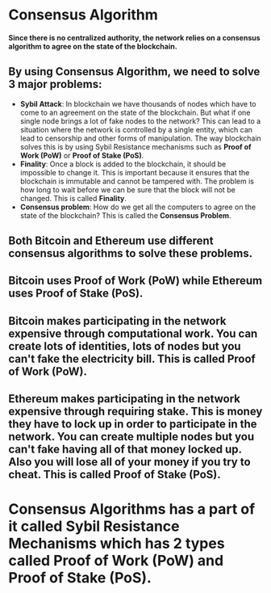 # Consensus Algorithm

#### Since there is no centralized authority, the network relies on a consensus algorithm to agree on the state of the blockchain.

## By using Consensus Algorithm, we need to solve 3 major problems:
- **Sybil Attack**: In blockchain we have thousands of nodes which have to come to an agreement on the state of the blockchain. But what if one single node brings a lot of fake nodes to the network? This can lead to a situation where the network is controlled by a single entity, which can lead to censorship and other forms of manipulation. The way blockchain solves this is by using Sybil Resistance mechanisms such as **Proof of Work (PoW)** or **Proof of Stake (PoS)**.
- **Finality**: Once a block is added to the blockchain, it should be impossible to change it. This is important because it ensures that the blockchain is immutable and cannot be tampered with. The problem is how long to wait before we can be sure that the block will not be changed. This is called **Finality**.
- **Consensus problem**: How do we get all the computers to agree on the state of the blockchain? This is called the **Consensus Problem**.


## Both Bitcoin and Ethereum use different consensus algorithms to solve these problems.
## Bitcoin uses Proof of Work (PoW) while Ethereum uses Proof of Stake (PoS).

## **Bitcoin** makes participating in the network expensive through computational work. You can create lots of identities, lots of nodes but you can't fake the electricity bill. This is called **Proof of Work (PoW)**.

## **Ethereum** makes participating in the network expensive through requiring stake. This is money they have to lock up in order to participate in the network. You can create multiple nodes but you can't fake having all of that money locked up. Also you will lose all of your money if you try to cheat. This is called **Proof of Stake (PoS)**.


# **Consensus Algorithms** has a part of it called **Sybil Resistance Mechanisms** which has 2 types called **Proof of Work (PoW)** and **Proof of Stake (PoS)**.

